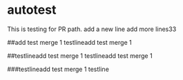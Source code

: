 # autotest
This is testing for PR path.
add a new line
add more lines33

##add test merge 1 testlineadd test merge 1 

##testlineadd test merge 1 testlineadd test merge 1 

###testlineadd test merge 1 testline